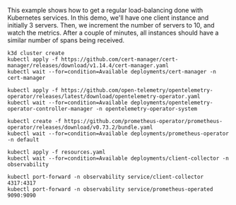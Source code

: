 This example shows how to get a regular load-balancing done with Kubernetes services. In this demo, we'll have one client instance and initially 3 servers. Then, we increment the number of servers to 10, and watch the metrics. After a couple of minutes, all instances should have a similar number of spans being received.

```console
k3d cluster create
kubectl apply -f https://github.com/cert-manager/cert-manager/releases/download/v1.14.4/cert-manager.yaml
kubectl wait --for=condition=Available deployments/cert-manager -n cert-manager

kubectl apply -f https://github.com/open-telemetry/opentelemetry-operator/releases/latest/download/opentelemetry-operator.yaml
kubectl wait --for=condition=Available deployments/opentelemetry-operator-controller-manager -n opentelemetry-operator-system

kubectl create -f https://github.com/prometheus-operator/prometheus-operator/releases/download/v0.73.2/bundle.yaml
kubectl wait --for=condition=Available deployments/prometheus-operator -n default

kubectl apply -f resources.yaml
kubectl wait --for=condition=Available deployments/client-collector -n observability

kubectl port-forward -n observability service/client-collector 4317:4317
kubectl port-forward -n observability service/prometheus-operated 9090:9090
```